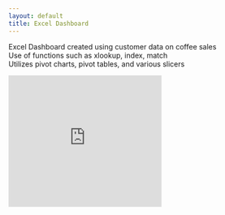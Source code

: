 ```yaml
---
layout: default
title: Excel Dashboard
---
```


Excel Dashboard created using customer data on coffee sales <br>
Use of functions such as xlookup, index, match <br>
Utilizes pivot charts, pivot tables, and various slicers


<div style="transform: scale(0.75); transform-origin: top left;">
  <iframe width="402" height="346" frameborder="0" scrolling="no" src="https://onedrive.live.com/embed?resid=DF97CE55DFAD9903%21107&authkey=%21ACm0R5JnQdv6GCc&em=2&wdAllowInteractivity=False&wdHideGridlines=True&wdHideHeaders=True&wdDownloadButton=True&wdInConfigurator=True&wdInConfigurator=True"></iframe>
</div>

